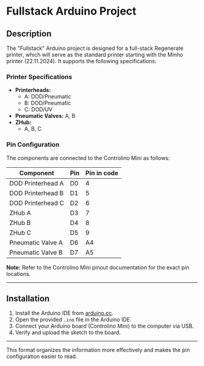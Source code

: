 # Fullstack Arduino Project

## Description

The "Fullstack" Arduino project is designed for a full-stack Regenerate printer, which will serve as the standard printer starting with the Minho printer (22.11.2024). It supports the following specifications:

### Printer Specifications

- **Printerheads:**
  - A: DOD/Pneumatic
  - B: DOD/Pneumatic
  - C: DOD/UV
- **Pneumatic Valves:** A, B
- **ZHub:**
  - A, B, C

### Pin Configuration

The components are connected to the Controlino Mini as follows:

| Component            | Pin  | Pin in code |   
|----------------------|------|-------------|  
| DOD Printerhead A    | D0   |      4      |  
| DOD Printerhead B    | D1   |      5      |  
| DOD Printerhead C    | D2   |      6      |  
| ZHub A               | D3   |      7      |   
| ZHub B               | D4   |      8      |    
| ZHub C               | D5   |      9      |  
| Pneumatic Valve A    | D6   |     A4      |  
| Pneumatic Valve B    | D7   |     A5      |  

**Note:** Refer to the Controlino Mini pinout documentation for the exact pin locations.

---

## Installation

1. Install the Arduino IDE from [arduino.cc](https://www.arduino.cc/).  
2. Open the provided `.ino` file in the Arduino IDE.  
3. Connect your Arduino board (Controlino Mini) to the computer via USB.  
4. Verify and upload the sketch to the board.  

---

This format organizes the information more effectively and makes the pin configuration easier to read.